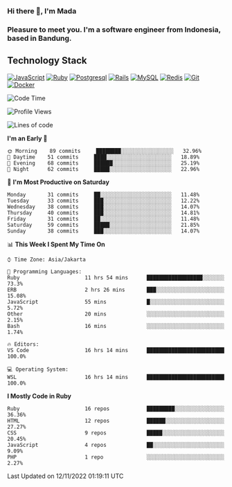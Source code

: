 ### Hi there 👋, I'm Mada
### Pleasure to meet you. I'm a software engineer from Indonesia, based in Bandung.

## Technology Stack

[![JavaScript](https://img.shields.io/badge/-JavaScript-%23F7DF1C?style=flat-square&logo=javascript&logoColor=000000&labelColor=%23F7DF1C&color=%23FFCE5A)](https://www.javascript.com/)
[![Ruby](https://img.shields.io/badge/Ruby-CC342D?style=flat-square&logo=ruby&logoColor=white)](https://www.ruby-lang.org/en/)
[![Postgresql](https://img.shields.io/badge/PostgreSQL-316192?style=flat-square&logo=postgresql&logoColor=ffffff)](https://www.postgresql.org/)
[![Rails](https://img.shields.io/badge/Ruby_on_Rails-CC0000?style=flat-square&logo=ruby-on-rails&logoColor=white)](https://rubyonrails.org/)
[![MySQL](https://img.shields.io/badge/-MySQL-4479A1?style=flat-square&logo=MySQL&logoColor=ffffff)](https://www.mysql.com/)
[![Redis](https://img.shields.io/badge/-Redis-DC382D?style=flat-square&logo=Redis&logoColor=ffffff)](https://redis.io/)
[![Git](https://img.shields.io/badge/-Git-%23F05032?style=flat-square&logo=git&logoColor=%23ffffff)](https://git-scm.com/)
[![Docker](https://img.shields.io/badge/-Docker-2496ED?style=flat-square&logo=docker&logoColor=ffffff)](https://www.docker.com/)
<!--
**madaarya/madaarya** is a ✨ _special_ ✨ repository because its `README.md` (this file) appears on your GitHub profile.

Here are some ideas to get you started:

- 🔭 I’m currently working on ...
- 🌱 I’m currently learning ...
- 👯 I’m looking to collaborate on ...
- 🤔 I’m looking for help with ...
- 💬 Ask me about ...
- 📫 How to reach me: ...
- 😄 Pronouns: ...
- ⚡ Fun fact: ...
-->
<!--START_SECTION:waka-->
![Code Time](http://img.shields.io/badge/Code%20Time-5%2C011%20hrs%2041%20mins-blue)

![Profile Views](http://img.shields.io/badge/Profile%20Views-2-blue)

![Lines of code](https://img.shields.io/badge/From%20Hello%20World%20I%27ve%20Written-858%20Thousand%20lines%20of%20code-blue)

**I'm an Early 🐤** 

```text
🌞 Morning    89 commits     ████████░░░░░░░░░░░░░░░░░   32.96% 
🌆 Daytime    51 commits     ████░░░░░░░░░░░░░░░░░░░░░   18.89% 
🌃 Evening    68 commits     ██████░░░░░░░░░░░░░░░░░░░   25.19% 
🌙 Night      62 commits     █████░░░░░░░░░░░░░░░░░░░░   22.96%

```
📅 **I'm Most Productive on Saturday** 

```text
Monday       31 commits     ██░░░░░░░░░░░░░░░░░░░░░░░   11.48% 
Tuesday      33 commits     ███░░░░░░░░░░░░░░░░░░░░░░   12.22% 
Wednesday    38 commits     ███░░░░░░░░░░░░░░░░░░░░░░   14.07% 
Thursday     40 commits     ███░░░░░░░░░░░░░░░░░░░░░░   14.81% 
Friday       31 commits     ██░░░░░░░░░░░░░░░░░░░░░░░   11.48% 
Saturday     59 commits     █████░░░░░░░░░░░░░░░░░░░░   21.85% 
Sunday       38 commits     ███░░░░░░░░░░░░░░░░░░░░░░   14.07%

```


📊 **This Week I Spent My Time On** 

```text
⌚︎ Time Zone: Asia/Jakarta

💬 Programming Languages: 
Ruby                     11 hrs 54 mins      ██████████████████░░░░░░░   73.3% 
ERB                      2 hrs 26 mins       ███░░░░░░░░░░░░░░░░░░░░░░   15.08% 
JavaScript               55 mins             █░░░░░░░░░░░░░░░░░░░░░░░░   5.72% 
Other                    20 mins             ░░░░░░░░░░░░░░░░░░░░░░░░░   2.15% 
Bash                     16 mins             ░░░░░░░░░░░░░░░░░░░░░░░░░   1.74%

🔥 Editors: 
VS Code                  16 hrs 14 mins      █████████████████████████   100.0%

💻 Operating System: 
WSL                      16 hrs 14 mins      █████████████████████████   100.0%

```

**I Mostly Code in Ruby** 

```text
Ruby                     16 repos            █████████░░░░░░░░░░░░░░░░   36.36% 
HTML                     12 repos            ██████░░░░░░░░░░░░░░░░░░░   27.27% 
CSS                      9 repos             █████░░░░░░░░░░░░░░░░░░░░   20.45% 
JavaScript               4 repos             ██░░░░░░░░░░░░░░░░░░░░░░░   9.09% 
PHP                      1 repo              ░░░░░░░░░░░░░░░░░░░░░░░░░   2.27%

```



 Last Updated on 12/11/2022 01:19:11 UTC
<!--END_SECTION:waka-->
